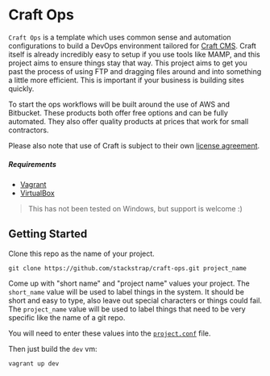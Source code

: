 # Craft Ops

`Craft Ops` is a template which uses common sense and automation 
configurations to build a DevOps environment tailored for
[Craft CMS][craft_link]. Craft itself is already incredibly easy to
setup if you use tools like MAMP, and this project aims to ensure
things stay that way. This project aims to get you past the process
of using FTP and dragging files around and into something a little
more efficient.  This is important if your business is building sites
quickly.

To start the ops workflows will be built around the use of AWS and Bitbucket.
These products both offer free options and can be fully automated. They
also offer quality products at prices that work for small contractors.

Please also note that use of Craft is subject to their own
[license agreement][craft_license].

##### Requirements

- [Vagrant][vagrant_link]
- [VirtualBox][virtualbox_link]

> This has not been tested on Windows, but support is welcome :)

## Getting Started

Clone this repo as the name of your project.

```
git clone https://github.com/stackstrap/craft-ops.git project_name
```

Come up with "short name" and "project name" values your project. The `short_name`
value will be used to label things in the system. It should be short and easy to
type, also leave out special characters or things could fail. The `project_name`
value will be used to label things that need to be very specific like the name
of a git repo.

You will need to enter these values into the [`project.conf`][project_conf_link] file.

Then just build the `dev` vm:

```
vagrant up dev
```

[craft_link]: https://buildwithcraft.com/
[craft_license]: https://buildwithcraft.com/license
[project_conf_link]: https://github.com/stackstrap/craft-ops/blob/master/project.conf
[vagrant_link]: http://vagrantup.com
[virtualbox_link]: http://virtualbox.org
